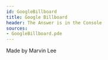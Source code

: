 ```yaml
---
id: GoogleBillboard
title: Google Billboard
header: The Answer is in the Console
sources:
- GoogleBillboard.pde
---
```

Made by Marvin Lee